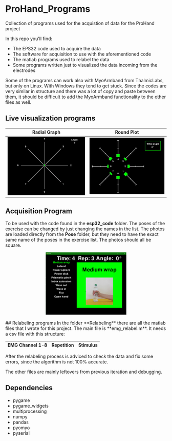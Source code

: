 # ProHand_Programs
Collection of programs used for the acquistion of data for the ProHand project

In this repo you'll find:
  - The EPS32 code used to acquire the data
  - The software for acquisition to use with the aforementioned code
  - The matlab programs used to relabel the data
  - Some programs written just to visualized the data incoming from the electrodes

Some of the programs can work also with MyoArmband from ThalmicLabs, but only on Linux. With Windows they tend to get stuck.
Since the codes are very similar in structure and there was a lot of copy and paste between them, it should be difficult to add the MyoArmband functionality to the other files as well.

## Live visualization programs
 Radial Graph | Round Plot
 :---------:|:----------:
![Radial Graph](https://github.com/SartoratoGiulio/ProHand_Programs/blob/main/readme_img/radial_graph.gif) | ![Round Plot](https://github.com/SartoratoGiulio/ProHand_Programs/blob/main/readme_img/round_graph.gif)

## Acquisition Program
To be used with the code found in the **esp32_code** folder.
The poses of the exercise can be changed by just changing the names in the list. The photos are loaded directly from the **Pose** folder, but they need to have the exact same name of the poses in the exercise list. The photos should all be square.
<p align="center">
  <img src="https://github.com/SartoratoGiulio/ProHand_Programs/blob/main/readme_img/pose_display.PNG" width=50% height=50%>
</p>
## Relabeling programs
In the folder **Relabeling** there are all the matlab files that I wrote for this project. The main file is **emg_relabel.m**. It needs a csv file with this structure:

EMG Channel 1-8| Repetition | Stimulus
:--:|:--:|:--:

After the relabeling process is adviced to check the data and fix some errors, since the algorithm is not 100% accurate.

The other files are mainly leftovers from previous iteration and debugging.

## Dependencies
 - pygame
 - pygame_widgets
 - multiprocessing
 - numpy
 - pandas
 - pyomyo
 - pyserial

